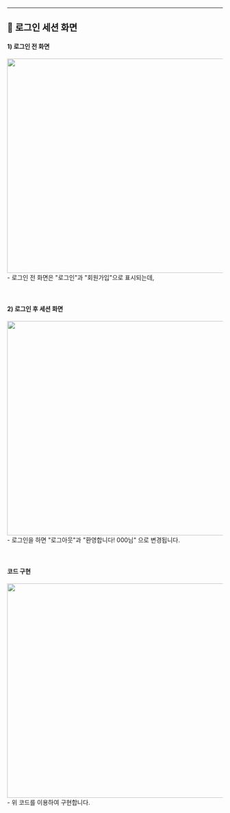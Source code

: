 <hr>

<p align="center">
<h2 align="left"> 📢 로그인 세션 화면 </h2>


<h4 align="left"> 1) 로그인 전 화면 </h4>
<img src="https://user-images.githubusercontent.com/101113265/170325667-f64e7f36-2182-4393-b02b-8794a8ea3e58.jpg" width="800" height="500">
- 로그인 전 화면은 "로그인"과 "회원가입"으로 표시되는데,
<br><br><br/>


<h4 align="left"> 2) 로그인 후 세션 화면 </h4>
<img src="https://user-images.githubusercontent.com/101113265/170325801-b13afd58-eb01-47e1-8d71-b4c55807cefd.jpg" width="800" height="500">
- 로그인을 하면 "로그아웃"과 "환영합니다! 000님" 으로 변경됩니다.
<br><br><br/>

<h4 align="left"> 코드 구현 </h4>
<img src="https://user-images.githubusercontent.com/101113265/170326535-31aba821-0eea-4602-8fd2-09b3fbc2aabc.JPG" width="800" height="500">
- 위 코드를 이용하여 구현합니다.
<br><br><br/>
